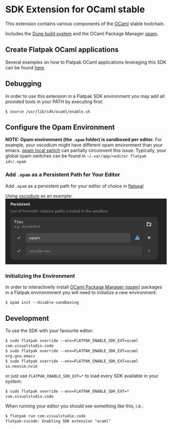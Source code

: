 # SDK Extension for OCaml stable

This extension contains various components of the [OCaml](https://ocaml.org/) stable toolchain.

Includes the [Dune build system](https://dune.build/) and the OCaml Package Manager [opam](https://opam.ocaml.org/).
## Create Flatpak OCaml applications

Several examples on how to Flatpak OCaml applications leveraging this SDK can be found [here](https://github.com/josecastillolema/flatpak-ocaml-examples).

## Debugging

In order to use this extension in a Flatpak SDK environment you may add all provided tools in your PATH by executing first:
```
$ source /usr/lib/sdk/ocaml/enable.sh
```

## Configure the Opam Environment

**NOTE: Opam environment (the `.opam` folder) is sandboxed per editor.** 
For example, your vscodium might have different opam environment than your emacs.
[opam local swtich](https://opam.ocaml.org/blog/opam-local-switches/) can partially circumvent this issue.
Typically, your global opam switches can be found in `~/.var/app/<editor flatpak id>/.opam`

### Add `.opam` as a Persistent Path for Your Editor

Add `.opam` as a persistent path for your editor of choice in [flatseal](https://flathub.org/apps/com.github.tchx84.Flatseal)

Using [vscodium](https://flathub.org/apps/com.vscodium.codium) as an example:
![The persistent path setting in flatseal, showing a edited field with value `.opam` and a grey out uneditable field with value `.vscode-oss`](./img/opam-persistent-path-vscodium.png)

### Initializing the Environment

In order to interactivelly install [OCaml Package Manager (opam)](https://opam.ocaml.org/) packages in a Flatpak environmment you will need to initialize a new environment:
```
$ opam init --disable-sandboxing
```

## Development
To use the SDK with your favourite editor:
```
$ sudo flatpak override --env=FLATPAK_ENABLE_SDK_EXT=ocaml com.visualstudio.code
$ sudo flatpak override --env=FLATPAK_ENABLE_SDK_EXT=ocaml org.gnu.emacs
$ sudo flatpak override --env=FLATPAK_ENABLE_SDK_EXT=ocaml io.neovim.nvim
```

or just use `FLATPAK_ENABLE_SDK_EXT=*` to load every SDK available in your system:
```
$ sudo flatpak override --env=FLATPAK_ENABLE_SDK_EXT=* com.visualstudio.code
```

When running your editor you should see something like this, i.e.:
```
$ flatpak run com.visualstudio.code
flatpak-vscode: Enabling SDK extension "ocaml"
```
